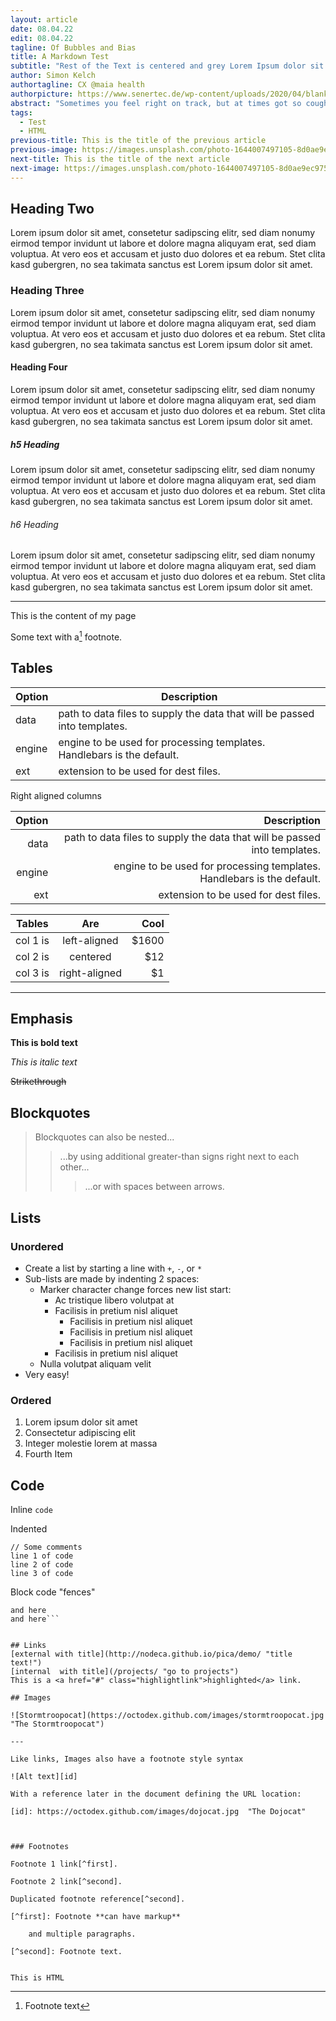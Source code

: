 ```yaml
---
layout: article
date: 08.04.22
edit: 08.04.22
tagline: Of Bubbles and Bias
title: A Markdown Test
subtitle: "Rest of the Text is centered and grey Lorem Ipsum dolor sit amet.<br>Consequet ur blabla some text to enable charakter breaks.<br>About three lines should do it and make it readable."
author: Simon Kelch
authortagline: CX @maia health
authorpicture: https://www.senertec.de/wp-content/uploads/2020/04/blank-profile-picture-973460_1280.png
abstract: "Sometimes you feel right on track, but at times got so cought up in the goal you chose an ineffective path. What from the inside looks like progress may only mask treading in the wrong direction. Entrusting someone with informing about these choices is a tough call for many, but bears great potential."
tags:
  - Test
  - HTML
previous-title: This is the title of the previous article
previous-image: https://images.unsplash.com/photo-1644007497105-8d0ae9ec9754?ixlib=rb-1.2.1&ixid=MnwxMjA3fDB8MHxwaG90by1wYWdlfHx8fGVufDB8fHx8&auto=format
next-title: This is the title of the next article
next-image: https://images.unsplash.com/photo-1644007497105-8d0ae9ec9754?ixlib=rb-1.2.1&ixid=MnwxMjA3fDB8MHxwaG90by1wYWdlfHx8fGVufDB8fHx8&auto=format
---
```


## Heading Two
Lorem ipsum dolor sit amet, consetetur sadipscing elitr, sed diam nonumy eirmod tempor invidunt ut labore et dolore magna aliquyam erat, sed diam voluptua. At vero eos et accusam et justo duo dolores et ea rebum. Stet clita kasd gubergren, no sea takimata sanctus est Lorem ipsum dolor sit amet.

### Heading Three
Lorem ipsum dolor sit amet, consetetur sadipscing elitr, sed diam nonumy eirmod tempor invidunt ut labore et dolore magna aliquyam erat, sed diam voluptua. At vero eos et accusam et justo duo dolores et ea rebum. Stet clita kasd gubergren, no sea takimata sanctus est Lorem ipsum dolor sit amet.

#### Heading Four
Lorem ipsum dolor sit amet, consetetur sadipscing elitr, sed diam nonumy eirmod tempor invidunt ut labore et dolore magna aliquyam erat, sed diam voluptua. At vero eos et accusam et justo duo dolores et ea rebum. Stet clita kasd gubergren, no sea takimata sanctus est Lorem ipsum dolor sit amet.

##### h5 Heading
Lorem ipsum dolor sit amet, consetetur sadipscing elitr, sed diam nonumy eirmod tempor invidunt ut labore et dolore magna aliquyam erat, sed diam voluptua. At vero eos et accusam et justo duo dolores et ea rebum. Stet clita kasd gubergren, no sea takimata sanctus est Lorem ipsum dolor sit amet.

###### h6 Heading
Lorem ipsum dolor sit amet, consetetur sadipscing elitr, sed diam nonumy eirmod tempor invidunt ut labore et dolore magna aliquyam erat, sed diam voluptua. At vero eos et accusam et justo duo dolores et ea rebum. Stet clita kasd gubergren, no sea takimata sanctus est Lorem ipsum dolor sit amet.

---

This is the content of my page

Some text with a[^1] footnote.

[^1]: Footnote text

## Tables

| Option | Description |
| ------ | ----------- |
| data   | path to data files to supply the data that will be passed into templates. |
| engine | engine to be used for processing templates. Handlebars is the default. |
| ext    | extension to be used for dest files. |

Right aligned columns

| Option | Description |
| ------:| -----------:|
| data   | path to data files to supply the data that will be passed into templates. |
| engine | engine to be used for processing templates. Handlebars is the default. |
| ext    | extension to be used for dest files. |


| Tables   |      Are      |  Cool |
|----------|:-------------:|------:|
| col 1 is |  left-aligned | $1600 |
| col 2 is |    centered   |   $12 |
| col 3 is | right-aligned |    $1 |


---

## Emphasis

**This is bold text**

*This is italic text*

~~Strikethrough~~


## Blockquotes

> Blockquotes can also be nested...
>> ...by using additional greater-than signs right next to each other...
> > > ...or with spaces between arrows.


## Lists
### Unordered

- Create a list by starting a line with `+`, `-`, or `*`
- Sub-lists are made by indenting 2 spaces:
  - Marker character change forces new list start:
    - Ac tristique libero volutpat at
    - Facilisis in pretium nisl aliquet
      - Facilisis in pretium nisl aliquet
      - Facilisis in pretium nisl aliquet
      - Facilisis in pretium nisl aliquet
    - Facilisis in pretium nisl aliquet
  - Nulla volutpat aliquam velit
- Very easy!


### Ordered

1. Lorem ipsum dolor sit amet
2. Consectetur adipiscing elit
3. Integer molestie lorem at massa
4. Fourth Item

## Code

Inline `code`

Indented

    // Some comments
    line 1 of code
    line 2 of code
    line 3 of code


Block code "fences"

```Sample text here
and here
and here```


## Links
[external with title](http://nodeca.github.io/pica/demo/ "title text!")
[internal  with title](/projects/ "go to projects")
This is a <a href="#" class="highlightlink">highlighted</a> link.

## Images

![Stormtroopocat](https://octodex.github.com/images/stormtroopocat.jpg "The Stormtroopocat")

---

Like links, Images also have a footnote style syntax

![Alt text][id]

With a reference later in the document defining the URL location:

[id]: https://octodex.github.com/images/dojocat.jpg  "The Dojocat"



### Footnotes

Footnote 1 link[^first].

Footnote 2 link[^second].

Duplicated footnote reference[^second].

[^first]: Footnote **can have markup**

    and multiple paragraphs.

[^second]: Footnote text.


This is HTML
